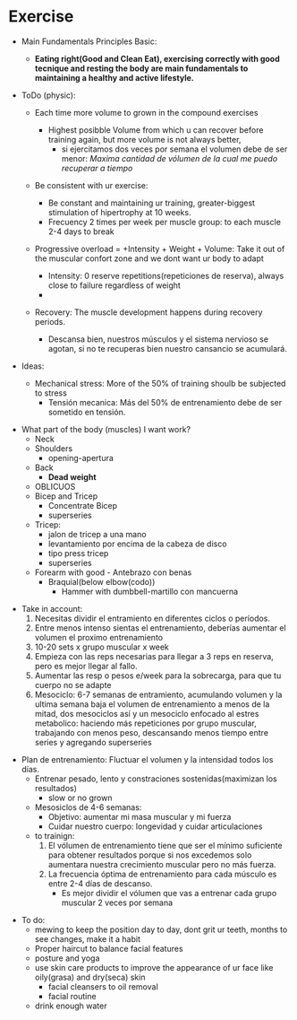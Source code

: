 # Exercise

* Main Fundamentals Principles Basic:	
	- **Eating right(Good and Clean Eat), exercising correctly with good tecnique and resting the body are main fundamentals to maintaining a healthy and active lifestyle.**

* ToDo (physic):
	-  Each time more volume to grown in the compound exercises
		* Highest posibble Volume from which u can recover before training again, but more volume is not always better,
			- si ejercitamos dos veces por semana el volumen debe de ser menor: *Maxima cantidad de vólumen de la cual me puedo recuperar a tiempo*
	
	- Be consistent with ur exercise:
		- Be constant and maintaining ur training, greater-biggest stimulation of hipertrophy at 10 weeks.
		- Frecuency 2 times per week per muscle group: to each muscle 2-4 days to break 
	
	- Progressive overload = +Intensity + Weight + Volume: Take it out of the muscular confort zone and we dont want ur body to adapt
		* Intensity: 0 reserve repetitions(repeticiones de reserva), always close to failure regardless of weight
		*
	- Recovery: The muscle development happens during recovery periods.
		- Descansa bien, nuestros músculos y el sistema nervioso se agotan, si no te recuperas bien nuestro cansancio se acumulará.

* Ideas:
	- Mechanical stress: More of the 50% of training shoulb be subjected to stress
		- Tensión mecanica: Más del 50% de entrenamiento debe de ser sometido en tensión.

- What part of the body (muscles) I want work?
	- Neck
	- Shoulders
		- opening-apertura
	- Back
		- **Dead weight**
	- OBLICUOS
	- Bicep and Tricep
		- Concentrate Bicep
		- superseries
	- Tricep:
		- jalon de tricep a una mano
		- levantamiento por encima de la cabeza de disco
		- tipo press tricep
		- superseries
	- Forearm with good - Antebrazo con benas
		- Braquial(below elbow(codo))
			- Hammer with dumbbell-martillo con mancuerna

* Take in account:
	1. Necesitas dividir el entramiento en diferentes ciclos o períodos.
	2. Entre menos intenso sientas el entrenamiento, deberías aumentar el volumen el proximo entrenamiento
	3. 10-20 sets x grupo muscular x week
	4. Empieza con las reps necesarias para llegar a 3 reps en reserva, pero es mejor llegar al fallo.
	5. Aumentar las resp o pesos e/week para la sobrecarga, para que tu cuerpo no se adapte
	6. Mesociclo: 6-7 semanas de entramiento, acumulando volumen y la ultima semana baja el volumen de entrenamiento a menos de la mitad, dos mesociclos así y un mesociclo enfocado al estres metabolico: haciendo más repeticiones por grupo muscular, trabajando con menos peso, descansando menos tiempo entre series y agregando superseries

- Plan de entrenamiento: Fluctuar el volumen y la intensidad todos los días.
	- Entrenar pesado, lento y constraciones sostenidas(maximizan los resultados)
		- slow or no grown
	- Mesosiclos de 4-6 semanas:	
		- Objetivo: aumentar mi masa muscular y mi fuerza
		- Cuidar nuestro cuerpo: longevidad y cuidar articulaciones
	- to trainign:
		1. El vólumen de entrenamiento tiene que ser el mínimo suficiente para obtener resultados porque si nos excedemos solo aumentara nuestra crecimiento muscular pero no más fuerza.
		2. La frecuencia óptima de entrenamiento para cada músculo es entre 2-4 días de descanso.
			- Es mejor dividir el vólumen que vas a entrenar cada grupo muscular 2 veces por semana

* To do:
	- mewing to keep the position day to day, dont grit ur teeth, months to see changes, make it a habit
	- Proper haircut to balance facial features
	- posture and yoga
	- use skin care products to improve the appearance of ur face like oily(grasa) and dry(seca) skin
		- facial cleansers to oil removal
		- facial routine
	- drink enough water